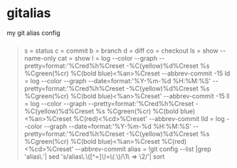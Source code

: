 # gitalias
my git alias config

### 
> s = status
> c = commit
> b = branch
> d = diff
> co = checkout
> ls = show --name-only
> cat = show
> l = log --color --graph --pretty=format:'%Cred%h%Creset -%C(yellow)%d%Creset %s %Cgreen(%cr) %C(bold blue)<%an>%Creset --abbrev-commit -15
> ld = log --color --graph --date=format:'%Y-%m-%d %H:%M:%S' --pretty=format:'%Cred%h%Creset -%C(yellow)%d%Creset %s %Cgreen(%cr) %C(bold blue)<%an>%Creset' --abbrev-commit -15
> ll = log --color --graph --pretty=format:'%Cred%h%Creset -%C(yellow)%d%Creset %s %Cgreen(%cr) %C(bold blue)<%an>%Creset %C(red)<%cd>%Creset' --abbrev-commit
> lld = log --color --graph --date=format:'%Y-%m-%d %H:%M:%S' --pretty=format:'%Cred%h%Creset -%C(yellow)%d%Creset %s %Cgreen(%cr) %C(bold blue)<%an>%Creset %C(red)<%cd>%Creset' --abbrev-commit
> alias = !git config --list |grep 'alias\\.'| sed 's/alias\\.\\([^=]*\\)=\\(.*\\)/\\1\\ => \\2/'| sort

